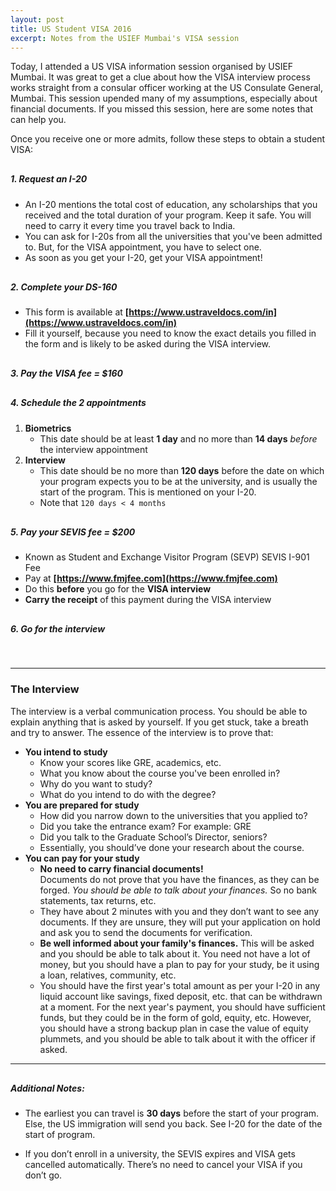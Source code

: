 ```yaml
---
layout: post
title: US Student VISA 2016
excerpt: Notes from the USIEF Mumbai's VISA session
---
```


Today, I attended a US VISA information session organised by USIEF Mumbai. It was great to get a clue about how the VISA interview process works straight from a consular officer working at the US Consulate General, Mumbai. This session upended many of my assumptions, especially about financial documents. If you missed this session, here are some notes that can help you.

Once you receive one or more admits, follow these steps to obtain a student VISA:

##### 1. Request an I-20

- An I-20 mentions the total cost of education, any scholarships that you received and the total duration of your program. Keep it safe. You will need to carry it every time you travel back to India.
- You can ask for I-20s from all the universities that you've been admitted to. But, for the VISA appointment, you have to select one.
- As soon as you get your I-20, get your VISA appointment!

##### 2. Complete your DS-160

- This form is available at **[https://www.ustraveldocs.com/in](https://www.ustraveldocs.com/in)**
- Fill it yourself, because you need to know the exact details you filled in the form and is likely to be asked during the VISA interview.

##### 3. Pay the VISA fee = $160

##### 4. Schedule the 2 appointments

1. **Biometrics**
	- This date should be at least **1 day** and no more than **14 days** *before* the interview appointment
2. **Interview**
	- This date should be no more than **120 days** before the date on which your program expects you to be at the university, and is usually the start of the program. This is mentioned on your I-20.
	- Note that `120 days < 4 months`

##### 5. Pay your SEVIS fee = $200
- Known as Student and Exchange Visitor Program (SEVP) SEVIS I-901 Fee
- Pay at **[https://www.fmjfee.com](https://www.fmjfee.com)**
- Do this **before** you go for the **VISA interview**
- **Carry the receipt** of this payment during the VISA interview

##### 6. Go for the interview

<br>

---

### The Interview

The interview is a verbal communication process. You should be able to explain anything that is asked by yourself. If you get stuck, take a breath and try to answer. The essence of the interview is to prove that:

- **You intend to study**
	- Know your scores like GRE, academics, etc.
	- What you know about the course you've been enrolled in?
	- Why do you want to study?
	- What do you intend to do with the degree?
- **You are prepared for study**
	- How did you narrow down to the universities that you applied to?
	- Did you take the entrance exam? For example: GRE
	- Did you talk to the Graduate School’s Director, seniors?
	- Essentially, you should’ve done your research about the course.
- **You can pay for your study**
	- **No need to carry financial documents!**   
	  Documents do not prove that you have the finances, as they can be forged.
	  *You should be able to talk about your finances.* So no bank statements, tax returns, etc.
	- They have about 2 minutes with you and they don’t want to see any documents. If they are unsure, they will put your application on hold and ask you to send the documents for verification.
	- **Be well informed about your family's finances.** This will be asked and you should be able to talk about it. You need not have a lot of money, but you should have a plan to pay for your study, be it using a loan, relatives, community, etc.
	- You should have the first year's total amount as per your I-20 in any liquid account like savings, fixed deposit, etc. that can be withdrawn at a moment. For the next year's payment, you should have sufficient funds, but they could be in the form of gold, equity, etc. However, you should have a strong backup plan in case the value of equity plummets, and you should be able to talk about it with the officer if asked.

---

##### Additional Notes:

- The earliest you can travel is **30 days** before the start of your program. Else, the US immigration will send you back. See I-20 for the date of the start of program.

- If you don’t enroll in a university, the SEVIS expires and VISA gets cancelled automatically. There’s no need to cancel your VISA if you don’t go.

<style>
	h5 {
		margin-top: 30px;
	}
</style>
